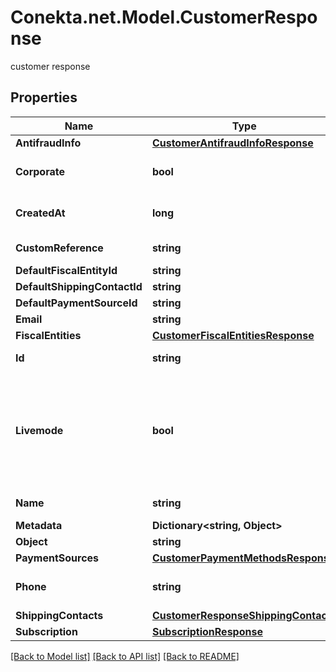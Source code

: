 # Conekta.net.Model.CustomerResponse
customer response

## Properties

Name | Type | Description | Notes
------------ | ------------- | ------------- | -------------
**AntifraudInfo** | [**CustomerAntifraudInfoResponse**](CustomerAntifraudInfoResponse.md) |  | [optional] 
**Corporate** | **bool** | true if the customer is a company | [optional] 
**CreatedAt** | **long** | Creation date of the object | 
**CustomReference** | **string** | Custom reference | [optional] 
**DefaultFiscalEntityId** | **string** |  | [optional] 
**DefaultShippingContactId** | **string** |  | [optional] 
**DefaultPaymentSourceId** | **string** |  | [optional] 
**Email** | **string** |  | [optional] 
**FiscalEntities** | [**CustomerFiscalEntitiesResponse**](CustomerFiscalEntitiesResponse.md) |  | [optional] 
**Id** | **string** | Customer&#39;s ID | 
**Livemode** | **bool** | true if the object exists in live mode or the value false if the object exists in test mode | 
**Name** | **string** | Customer&#39;s name | 
**Metadata** | **Dictionary&lt;string, Object&gt;** |  | [optional] 
**Object** | **string** |  | 
**PaymentSources** | [**CustomerPaymentMethodsResponse**](CustomerPaymentMethodsResponse.md) |  | [optional] 
**Phone** | **string** | Customer&#39;s phone number | [optional] 
**ShippingContacts** | [**CustomerResponseShippingContacts**](CustomerResponseShippingContacts.md) |  | [optional] 
**Subscription** | [**SubscriptionResponse**](SubscriptionResponse.md) |  | [optional] 

[[Back to Model list]](../README.md#documentation-for-models) [[Back to API list]](../README.md#documentation-for-api-endpoints) [[Back to README]](../README.md)

